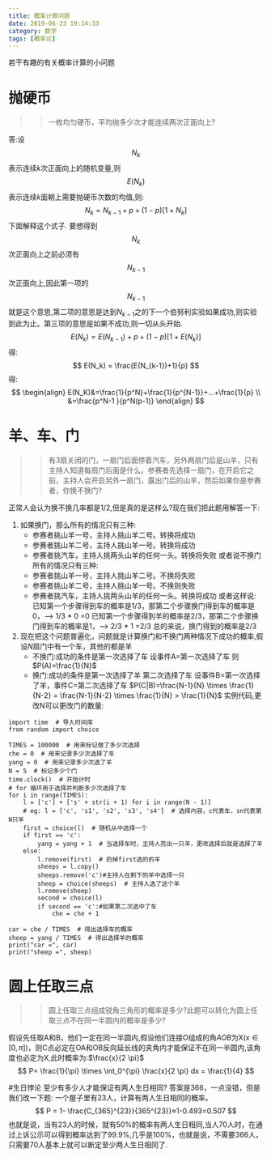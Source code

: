 ```yaml
---
title: 概率计算问题
date: 2019-06-23 19:14:33
category: 数学
tags: [概率论]
---
```


若干有趣的有关概率计算的小问题
<!--more-->

# 抛硬币
>>一枚均匀硬币，平均抛多少次才能连续两次正面向上?

答:设$$N_k$$表示连续$k$次正面向上的随机变量,则$$E(N_k)$$表示连续$k$面朝上需要抛硬币次数的均值,则:
$$N_k=N_{k-1}+p+(1-p)[1+N_k]$$
下面解释这个式子.
要想得到$$N_k$$次正面向上之前必须有$$N_{k-1}$$次正面向上,因此第一项的$$N_{k-1}$$就是这个意思,第二项的意思是达到$N_{k-1}$之的下一个伯努利实验如果成功,则实验到此为止。第三项的意思是如果不成功,则一切从头开始.
$$E(N_k)=E(N_{k-1})+p+(1-p)[1+E(N_k)]$$
得:
$$
E(N_k) = \frac{E(N_{k-1})+1}{p}
$$
得:
$$
\begin{align}
E(N_K)&=\frac{1}{p^N}+\frac{1}{p^{N-1}}+...+\frac{1}{p} \\
&=\frac{p^N-1 }{p^N(p-1)}
\end{align}
$$

# 羊、车、门
>>有3扇关闭的门，一扇门后面停着汽车，另外两扇门后是山羊，只有主持人知道每扇门后面是什么。参赛者先选择一扇门，在开启它之前，主持人会开启另外一扇门，露出门后的山羊，然后如果你是参赛者，你换不换门? 

正常人会认为换不换几率都是1/2,但是真的是这样么?现在我们把此题用解答一下:
1. 如果换门，那么所有的情况只有三种:
    *  参赛者挑山羊一号，主持人挑山羊二号。转换将成功
    *  参赛者挑山羊二号，主持人挑山羊一号。转换将成功
    *  参赛者挑汽车，主持人挑两头山羊的任何一头。转换将失败
    或者说不换门所有的情况只有三种:
    * 参赛者挑山羊一号，主持人挑山羊二号。不换将失败
    * 参赛者挑山羊二号，主持人挑山羊一号。不换则失败
    * 参赛者挑汽车，主持人挑两头山羊的任何一头。转换将成功
    或者这样说:
    已知第一个步骤得到车的概率是1/3，那第二个步骤换门得到车的概率是0，--> 1/3 * 0 =0
    已知第一个步骤得到羊的概率是2/3，那第二个步骤换门得到车的概率是1，--> 2/3 * 1 =2/3
    总的来说，换门得到的概率是2/3
2.  现在把这个问题普遍化，问题就是计算换门和不换门两种情况下成功的概率,假设$N$扇门中有一个车，其他的都是羊
    * 不换门:成功的条件是第一次选择了车 设事件A=第一次选择了车 则$P(A)=\frac{1}{N}$
    * 换门:成功的条件是第一次选择了羊 第二次选择了车   设事件B=第一次选择了羊，事件C=第二次选择了车 $P(C|B)=\frac{N-1}{N} \times \frac{1}{N-2} = \frac{N-1}{N-2} \times \frac{1}{N} > \frac{1}{N}$
实例代码,更改N可以更改门的数量:
```
import time  # 导入时间库
from random import choice

TIMES = 100000  # 用来标记做了多少次选择
che = 0  # 用来记录多少次选择了车
yang = 0  # 用来记录多少次选了羊
N = 5  # 标记多少个门
time.clock()  # 开始计时
# for 循环用于选择并判断多少次选择了车
for i in range(TIMES):
    l = ['c'] + ['s' + str(i + 1) for i in range(N - 1)]
    # eg: l = ['c', 's1', 's2', 's3', 's4']  # 选择内容，c代表车，sn代表第N只羊
    first = choice(l)  # 随机从中选择一个
    if first == 'c':
        yang = yang + 1  # 当选择车时，主持人亮出一只羊，更改选择后就是选择了羊
    else:
        l.remove(first)  # 扔掉first选的的羊
        sheeps = l.copy()
        sheeps.remove('c')#主持人在剩下的羊中选择一只
        sheep = choice(sheeps)  # 主持人选了这个羊
        l.remove(sheep)
        second = choice(l)
        if second == 'c':#如果第二次选中了车
            che = che + 1

car = che / TIMES  # 得出选择车的概率
sheep = yang / TIMES  # 得出选择羊的概率
print("car =", car)
print("sheep =", sheep)
```
# 圆上任取三点

>>圆上任取三点组成锐角三角形的概率是多少?此题可以转化为圆上任取三点不在同一半圆内的概率是多少?

假设先任取A和B，他们一定在同一半圆内,假设他们连接O组成的角$AOB$为X(x$\in[0,\pi]$)，则C点必定在OA和OB反向延长线的夹角内才能保证不在同一半圆内,该角度也必定为X,此时概率为:$\frac{x}{2 \pi}$
$$
P= \frac{1}{\pi} \times \int_0^{\pi} \frac{x}{2 \pi} dx = \frac{1}{4}
$$

#生日悖论
至少有多少人才能保证有两人生日相同?
答案是366，一点没错，但是我们改一下题:
一个屋子里有23人，计算有两人生日相同的概率。
$$
P = 1- \frac{C_{365}^{23}}{365^{23}}≈1-0.493=0.507
$$
也就是说，当有23人的时候，就有50%的概率有两人生日相同,当人70人时，在通过上诉公示可以得到概率达到了99.9%,几乎是100%，也就是说，不需要366人，只需要70人基本上就可以断定至少两人生日相同了.